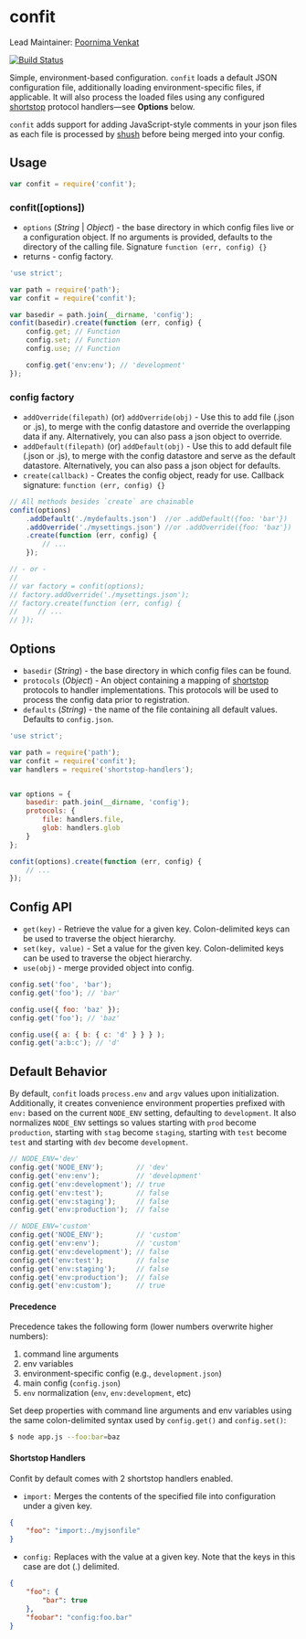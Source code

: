 confit
======

Lead Maintainer: [Poornima Venkat](https://github.com/pvenkatakrishnan/)  

[![Build Status](https://travis-ci.org/krakenjs/confit.svg?branch=2.x)](https://travis-ci.org/krakenjs/confit)  

Simple, environment-based configuration. `confit` loads a default JSON
configuration file, additionally loading environment-specific files, if applicable.
It will also process the loaded files using any configured
[shortstop](https://github.com/paypal/shortstop) protocol handlers—see **Options** below.

`confit` adds support for adding JavaScript-style comments in your json files as each file is processed by [shush](https://github.com/totherik/shush) before being merged into your config.


## Usage
```javascript
var confit = require('confit');
```

### confit([options])
* `options` (*String* | *Object*) - the base directory in which config files live or a configuration object. If no
arguments is provided, defaults to the directory of the calling file. Signature `function (err, config) {}`
* returns - config factory.

```javascript
'use strict';

var path = require('path');
var confit = require('confit');

var basedir = path.join(__dirname, 'config');
confit(basedir).create(function (err, config) {
    config.get; // Function
    config.set; // Function
    config.use; // Function

    config.get('env:env'); // 'development'
});
```

### config factory
* `addOverride(filepath)` (or) `addOverride(obj)` - Use this to add file (.json or .js), to merge with the config datastore and override the overlapping data if any. Alternatively, you can also pass a json object to override.
* `addDefault(filepath)` (or) `addDefault(obj)` - Use this to add default file (.json or .js), to merge with the config datastore and serve as the default datastore. Alternatively, you can also pass a json object for defaults.
* `create(callback)` - Creates the config object, ready for use. Callback signature: `function (err, config) {}`

```javascript
// All methods besides `create` are chainable
confit(options)
    .addDefault('./mydefaults.json')  //or .addDefault({foo: 'bar'})
    .addOverride('./mysettings.json') //or .addOverride({foo: 'baz'})
    .create(function (err, config) {
        // ...
    });

// - or -
//
// var factory = confit(options);
// factory.addOverride('./mysettings.json');
// factory.create(function (err, config) {
//     // ...
// });
```

## Options
* `basedir` (*String*) - the base directory in which config files can be found.
* `protocols` (*Object*) - An object containing a mapping of
[shortstop](https://github.com/paypal/shortstop) protocols to handler implementations.
This protocols will be used to process the config data prior to registration.
* `defaults` (*String*) - the name of the file containing all default values.
Defaults to `config.json`.

```javascript
'use strict';

var path = require('path');
var confit = require('confit');
var handlers = require('shortstop-handlers');


var options = {
    basedir: path.join(__dirname, 'config');
    protocols: {
        file: handlers.file,
        glob: handlers.glob
    }
};

confit(options).create(function (err, config) {
    // ...
});
```


## Config API
* `get(key)` - Retrieve the value for a given key. Colon-delimited keys can be used to traverse the object hierarchy.
* `set(key, value)` - Set a value for the given key. Colon-delimited keys can be used to traverse the object hierarchy.
* `use(obj)` - merge provided object into config.

```javascript
config.set('foo', 'bar');
config.get('foo'); // 'bar'

config.use({ foo: 'baz' });
config.get('foo'); // 'baz'

config.use({ a: { b: { c: 'd' } } } );
config.get('a:b:c'); // 'd'
```

## Default Behavior
By default, `confit` loads `process.env` and `argv` values upon initialization.
Additionally, it creates convenience environment properties prefixed with
`env:` based on the current `NODE_ENV` setting, defaulting to `development`. It
also normalizes `NODE_ENV` settings so values starting with `prod` become
`production`, starting with `stag` become `staging`, starting with `test`
become `test` and starting with `dev` become `development`.

```javascript
// NODE_ENV='dev'
config.get('NODE_ENV');        // 'dev'
config.get('env:env');         // 'development'
config.get('env:development'); // true
config.get('env:test');        // false
config.get('env:staging');     // false
config.get('env:production');  // false
```

```javascript
// NODE_ENV='custom'
config.get('NODE_ENV');        // 'custom'
config.get('env:env');         // 'custom'
config.get('env:development'); // false
config.get('env:test');        // false
config.get('env:staging');     // false
config.get('env:production');  // false
config.get('env:custom');      // true
```
#### Precedence

Precedence takes the following form (lower numbers overwrite higher numbers):

1. command line arguments
2. env variables
3. environment-specific config (e.g., `development.json`)
4. main config (`config.json`)
5. `env` normalization (`env`, `env:development`, etc)

Set deep properties with command line arguments and env variables using the
same colon-delimited syntax used by `config.get()` and `config.set()`:
```sh
$ node app.js --foo:bar=baz
```

#### Shortstop Handlers

Confit by default comes with 2 shortstop handlers enabled.

* `import:`
Merges the contents of the specified file into configuration under a given key.
```json
{
    "foo": "import:./myjsonfile"
}
```

* `config:`
Replaces with the value at a given key. Note that the keys in this case are dot (.) delimited.
```json
{
    "foo": {
        "bar": true
    },
    "foobar": "config:foo.bar"
}
```
